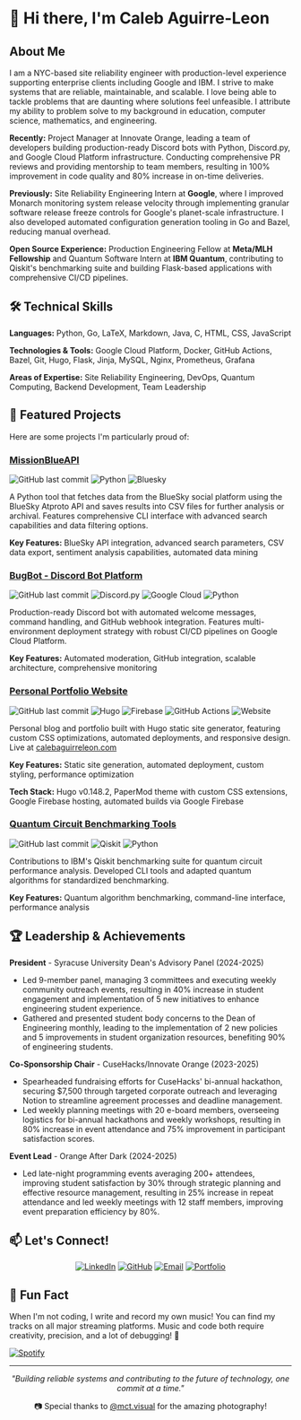 # 👋 Hi there, I'm Caleb Aguirre-Leon

## About Me

I am a NYC-based site reliability engineer with production-level experience supporting enterprise clients including Google and IBM. I strive to make systems that are reliable, maintainable, and scalable. I love being able to tackle problems that are daunting where solutions feel unfeasible. I attribute my ability to problem solve to my background in education, computer science, mathematics, and engineering.

**Recently:** Project Manager at Innovate Orange, leading a team of developers building production-ready Discord bots with Python, Discord.py, and Google Cloud Platform infrastructure. Conducting comprehensive PR reviews and providing mentorship to team members, resulting in 100% improvement in code quality and 80% increase in on-time deliveries.

**Previously:** Site Reliability Engineering Intern at **Google**, where I improved Monarch monitoring system release velocity through implementing granular software release freeze controls for Google's planet-scale infrastructure. I also developed automated configuration generation tooling in Go and Bazel, reducing manual overhead.

**Open Source Experience:** Production Engineering Fellow at **Meta/MLH Fellowship** and Quantum Software Intern at **IBM Quantum**, contributing to Qiskit's benchmarking suite and building Flask-based applications with comprehensive CI/CD pipelines.

## 🛠️ Technical Skills

**Languages:** Python, Go, LaTeX, Markdown, Java, C, HTML, CSS, JavaScript

**Technologies & Tools:** Google Cloud Platform, Docker, GitHub Actions, Bazel, Git, Hugo, Flask, Jinja, MySQL, Nginx, Prometheus, Grafana

**Areas of Expertise:** Site Reliability Engineering, DevOps, Quantum Computing, Backend Development, Team Leadership


## 🚀 Featured Projects

Here are some projects I'm particularly proud of:

### [MissionBlueAPI](https://github.com/Team-Mission-Blue/MissionBlueAPI)
![GitHub last commit](https://img.shields.io/github/last-commit/Team-Mission-Blue/MissionBlueAPI?logo=github&style=flat-square)
![Python](https://img.shields.io/badge/Python-3776AB?style=flat-square&logo=python&logoColor=white)
![Bluesky](https://img.shields.io/badge/Bluesky-1185FE?style=flat-square&logo=bluesky&logoColor=white)

A Python tool that fetches data from the BlueSky social platform using the BlueSky Atproto API and saves results into CSV files for further analysis or archival. Features comprehensive CLI interface with advanced search capabilities and data filtering options.

**Key Features:** BlueSky API integration, advanced search parameters, CSV data export, sentiment analysis capabilities, automated data mining

### [BugBot - Discord Bot Platform](https://github.com/innovateorange/DiscordBot)
![GitHub last commit](https://img.shields.io/github/last-commit/innovateorange/DiscordBot?logo=github&style=flat-square)
![Discord.py](https://img.shields.io/badge/Discord.py-5865F2?style=flat-square&logo=discord&logoColor=white)
![Google Cloud](https://img.shields.io/badge/Google%20Cloud-4285F4?style=flat-square&logo=googlecloud&logoColor=white)
![Python](https://img.shields.io/badge/Python-3776AB?style=flat-square&logo=python&logoColor=white)

Production-ready Discord bot with automated welcome messages, command handling, and GitHub webhook integration. Features multi-environment deployment strategy with robust CI/CD pipelines on Google Cloud Platform.

**Key Features:** Automated moderation, GitHub integration, scalable architecture, comprehensive monitoring

### [Personal Portfolio Website](https://github.com/lementknight/blog)
![GitHub last commit](https://img.shields.io/github/last-commit/lementknight/blog?logo=github&style=flat-square)
![Hugo](https://img.shields.io/badge/Hugo-FF4088?style=flat-square&logo=hugo&logoColor=white)
![Firebase](https://img.shields.io/badge/Firebase-DD2C00?style=flat-square&logo=firebase&logoColor=white)
![GitHub Actions](https://img.shields.io/badge/GitHub%20Actions-2088FF?style=flat-square&logo=githubactions&logoColor=white)
![Website](https://img.shields.io/website?down_color=red&down_message=offline&up_color=green&up_message=online&url=https%3A%2F%2Fcalebaguirreleon.com&style=flat-square)

Personal blog and portfolio built with Hugo static site generator, featuring custom CSS optimizations, automated deployments, and responsive design. Live at [calebaguirreleon.com](https://calebaguirreleon.com)

**Key Features:** Static site generation, automated deployment, custom styling, performance optimization

**Tech Stack:** Hugo v0.148.2, PaperMod theme with custom CSS extensions, Google Firebase hosting, automated builds via Google Firebase

### [Quantum Circuit Benchmarking Tools](https://github.com/Qiskit/benchpress)
![GitHub last commit](https://img.shields.io/github/last-commit/Qiskit/benchpress?logo=github&style=flat-square)
![Qiskit](https://img.shields.io/badge/Qiskit-6929C4?style=flat-square&logo=qiskit&logoColor=white)
![Python](https://img.shields.io/badge/Python-3776AB?style=flat-square&logo=python&logoColor=white)

Contributions to IBM's Qiskit benchmarking suite for quantum circuit performance analysis. Developed CLI tools and adapted quantum algorithms for standardized benchmarking.

**Key Features:** Quantum algorithm benchmarking, command-line interface, performance analysis


## 🏆 Leadership & Achievements

**President** - Syracuse University Dean's Advisory Panel (2024-2025)

- Led 9-member panel, managing 3 committees and executing weekly community outreach events, resulting in 40\% increase in student engagement and implementation of 5 new initiatives to enhance engineering student experience.
- Gathered and presented student body concerns to the Dean of Engineering monthly, leading to the implementation of 2 new policies and 5 improvements in student organization resources, benefiting 90\% of engineering students.

**Co-Sponsorship Chair** - CuseHacks/Innovate Orange (2023-2025)  

- Spearheaded fundraising efforts for CuseHacks' bi-annual hackathon, securing \$7,500 through targeted corporate outreach and leveraging Notion to streamline agreement processes and deadline management.
- Led weekly planning meetings with 20 e-board members, overseeing logistics for bi-annual hackathons and weekly workshops, resulting in 80\% increase in event attendance and 75\% improvement in participant satisfaction scores.

**Event Lead** - Orange After Dark (2024-2025)

- Led late-night programming events averaging 200+ attendees, improving student satisfaction by 30\% through strategic planning and effective resource management, resulting in 25\% increase in repeat attendance and led weekly meetings with 12 staff members, improving event preparation efficiency by 80\%.

## 📫 Let's Connect!

<div align="center">

[![LinkedIn](https://img.shields.io/badge/LinkedIn-0077B5?style=for-the-badge&logo=linkedin&logoColor=white)](https://www.linkedin.com/in/caleb-aguirre-leon/)
[![GitHub](https://img.shields.io/badge/GitHub-100000?style=for-the-badge&logo=github&logoColor=white)](https://github.com/lementknight)
[![Email](https://img.shields.io/badge/Email-D14836?style=for-the-badge&logo=gmail&logoColor=white)](mailto:calebaguirreleon@gmail.com)
[![Portfolio](https://img.shields.io/badge/Portfolio-FF7139?style=for-the-badge&logo=Firefox-Browser&logoColor=white)](https://calebaguirreleon.com)

</div>

## 🎵 Fun Fact

When I'm not coding, I write and record my own music! You can find my tracks on all major streaming platforms. Music and code both require creativity, precision, and a lot of debugging! 🎸

[![Spotify](https://img.shields.io/badge/Spotify-1DB954?style=for-the-badge&logo=spotify&logoColor=white)](https://open.spotify.com/artist/0Yp9pw7RNhxOuKz5l1dPXQ)

---

<div align="center">

*"Building reliable systems and contributing to the future of technology, one commit at a time."*


📷 Special thanks to [@mct.visual](https://www.instagram.com/mct.visual?igsh=MTJsZzhzcTloeXQydA==) for the amazing photography!

</div>

